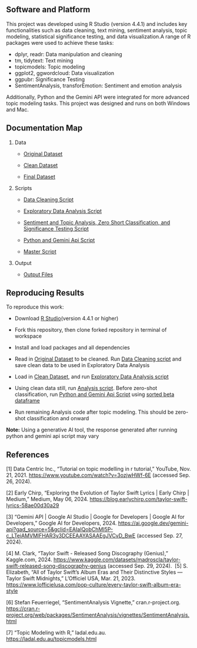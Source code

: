 ## Software and Platform

This project was developed using R Studio (version 4.4.1) and includes key functionalities such as data cleaning, text mining, sentiment analysis, topic modeling, statistical significance testing, and data visualization.A range of R packages were used to achieve these tasks:

- dplyr, readr: Data manipulation and cleaning
- tm, tidytext: Text mining
- topicmodels: Topic modeling
- ggplot2, ggwordcloud: Data visualization
- ggpubr: Significance Testing
- SentimentAnalysis, transforEmotion: Sentiment and emotion analysis

Additionally, Python and the Gemini API were integrated for more advanced topic modeling tasks. This project was designed and runs on both Windows and Mac.

## Documentation Map
1. Data
   
     - [Original Dataset](https://github.com/cann-emma/DSProject1/blob/main/data/ts_discography_original.csv) 


     - [Clean Dataset](https://github.com/cann-emma/DSProject1/blob/main/data/ts_discography_clean.csv)


     - [Final Dataset](https://github.com/cann-emma/DSProject1/blob/main/data/ts_discography_final.csv)
   
2. Scripts
   
     - [Data Cleaning Script](https://github.com/cann-emma/DSProject1/blob/main/scripts/01_TSwift-DataCleaning.R)

   
     - [Exploratory Data Analysis Script](https://github.com/cann-emma/DSProject1/blob/main/scripts/02_TSwift-EDA.R)
   

     - [Sentiment and Topic Analysis, Zero Short Classification, and Significance Testing Script](https://github.com/cann-emma/DSProject1/blob/main/scripts/03_TSwift-Analysis.R)
  
     - [Python and Gemini Api Script](https://github.com/cann-emma/DSProject1/blob/main/scripts/03_gemini-api.py)

   
     - [Master Script](https://github.com/cann-emma/DSProject1/blob/main/scripts/TSwift-MasterAnalysis.R)
   
3. Output

   - [Output Files](https://github.com/cann-emma/DSProject1/tree/main/output)
     

## Reproducing Results
To reproduce this work:

- Download [R Studio](https://cran.r-project.org/)(version 4.4.1 or higher)
  
- Fork this repository, then clone forked repository in terminal of workspace

- Install and load packages and all dependencies

- Read in [Original Dataset](https://github.com/cann-emma/DSProject1/blob/main/data/ts_discography_original.csv) to be cleaned. Run [Data Cleaning script](https://github.com/cann-emma/DSProject1/blob/main/scripts/TSwift-DataCleaning.R) and save clean data to be used in Exploratory Data Analysis

- Load in [Clean Dataset](https://github.com/cann-emma/DSProject1/blob/main/data/ts_discography_clean.csv), and run [Exploratory Data Analysis script](https://github.com/cann-emma/DSProject1/blob/main/scripts/TSwift-EDA.R)

- Using clean data still, run [Analysis script](https://github.com/cann-emma/DSProject1/blob/main/scripts/TSwift-Analysis.R). Before zero-shot classification, run [Python and Gemini Api Script](https://github.com/cann-emma/DSProject1/blob/main/scripts/03_gemini-api.py) using [sorted beta dataframe](https://github.com/cann-emma/DSProject1/blob/main/data/ts_topics.csv)

- Run remaining Analysis code after topic modeling. This should be zero-shot classification and onward

**Note:** Using a generative AI tool, the response generated after running python and gemini api script may vary

## References

[1] Data Centric Inc., “Tutorial on topic modelling in r tutorial,” YouTube, Nov. 21, 2021. 
https://www.youtube.com/watch?v=3ozjwHWf-6E (accessed Sep. 26, 2024).

[2] Early Chirp, “Exploring the Evolution of Taylor Swift Lyrics | Early Chirp | Medium,” Medium, May 06, 2024.
https://blog.earlychirp.com/taylor-swift-lyrics-58ae00d30a29

[3] “Gemini API | Google AI Studio | Google for Developers  |  Google AI for Developers,” Google AI for Developers, 2024. https://ai.google.dev/gemini-api?gad_source=5&gclid=EAIaIQobChMI5P-c_LTeiAMVMlFHAR3y3DCEEAAYASAAEgJVCvD_BwE (accessed Sep. 27, 2024).

[4] M. Clark, “Taylor Swift - Released Song Discography (Genius),” Kaggle.com, 2024. https://www.kaggle.com/datasets/madroscla/taylor-swift-released-song-discography-genius (accessed Sep. 29, 2024).
‌
[5] S. Elizabeth, “All of Taylor Swift’s Album Eras and Their Distinctive Styles — Taylor Swift Midnights,” L’Officiel USA, Mar. 21, 2023.
https://www.lofficielusa.com/pop-culture/every-taylor-swift-album-era-style

[6] Stefan Feuerriegel, “SentimentAnalysis Vignette,” cran.r-project.org. 
https://cran.r-project.org/web/packages/SentimentAnalysis/vignettes/SentimentAnalysis.html

[7] “Topic Modeling with R,” ladal.edu.au.
https://ladal.edu.au/topicmodels.html
‌
‌
‌
